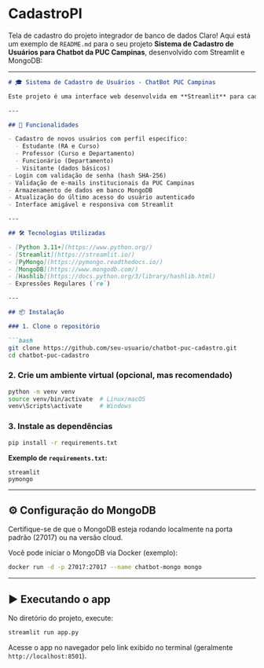 # CadastroPI
Tela de cadastro do projeto integrador de banco de dados
Claro! Aqui está um exemplo de `README.md` para o seu projeto **Sistema de Cadastro de Usuários para Chatbot da PUC Campinas**, desenvolvido com Streamlit e MongoDB:

---

````markdown
# 🎓 Sistema de Cadastro de Usuários - ChatBot PUC Campinas

Este projeto é uma interface web desenvolvida em **Streamlit** para cadastro e login de usuários que utilizarão o **ChatBot da PUC Campinas**. Ele permite autenticação de diferentes perfis (Estudante, Professor, Funcionário e Visitante) com validação de e-mail institucional e persistência de dados via **MongoDB**.

---

## 🚀 Funcionalidades

- Cadastro de novos usuários com perfil específico:
  - Estudante (RA e Curso)
  - Professor (Curso e Departamento)
  - Funcionário (Departamento)
  - Visitante (dados básicos)
- Login com validação de senha (hash SHA-256)
- Validação de e-mails institucionais da PUC Campinas
- Armazenamento de dados em banco MongoDB
- Atualização do último acesso do usuário autenticado
- Interface amigável e responsiva com Streamlit

---

## 🛠️ Tecnologias Utilizadas

- [Python 3.11+](https://www.python.org/)
- [Streamlit](https://streamlit.io/)
- [PyMongo](https://pymongo.readthedocs.io/)
- [MongoDB](https://www.mongodb.com/)
- [Hashlib](https://docs.python.org/3/library/hashlib.html)
- Expressões Regulares (`re`)

---

## 📦 Instalação

### 1. Clone o repositório

```bash
git clone https://github.com/seu-usuario/chatbot-puc-cadastro.git
cd chatbot-puc-cadastro
````

### 2. Crie um ambiente virtual (opcional, mas recomendado)

```bash
python -m venv venv
source venv/bin/activate  # Linux/macOS
venv\Scripts\activate     # Windows
```

### 3. Instale as dependências

```bash
pip install -r requirements.txt
```

**Exemplo de `requirements.txt`:**

```
streamlit
pymongo
```

---

## ⚙️ Configuração do MongoDB

Certifique-se de que o MongoDB esteja rodando localmente na porta padrão (27017) ou na versão cloud.

Você pode iniciar o MongoDB via Docker (exemplo):

```bash
docker run -d -p 27017:27017 --name chatbot-mongo mongo
```

---

## ▶️ Executando o app

No diretório do projeto, execute:

```bash
streamlit run app.py
```

Acesse o app no navegador pelo link exibido no terminal (geralmente `http://localhost:8501`).


